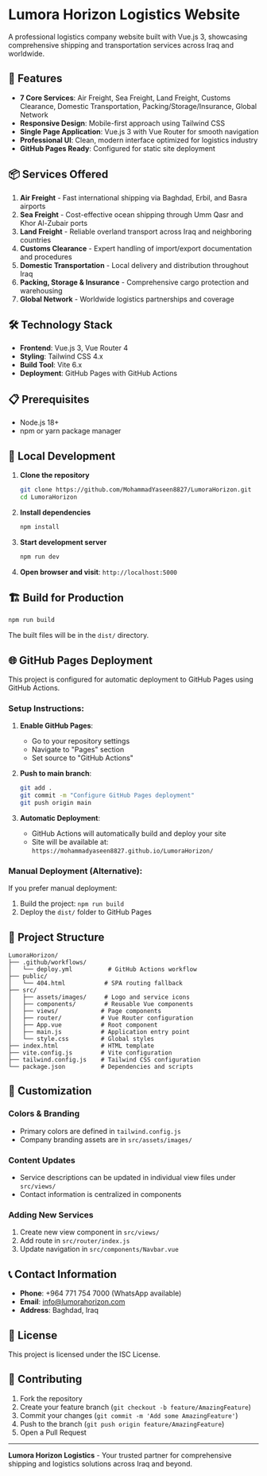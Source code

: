 # Lumora Horizon Logistics Website

A professional logistics company website built with Vue.js 3, showcasing comprehensive shipping and transportation services across Iraq and worldwide.

## 🚀 Features

- **7 Core Services**: Air Freight, Sea Freight, Land Freight, Customs Clearance, Domestic Transportation, Packing/Storage/Insurance, Global Network
- **Responsive Design**: Mobile-first approach using Tailwind CSS
- **Single Page Application**: Vue.js 3 with Vue Router for smooth navigation
- **Professional UI**: Clean, modern interface optimized for logistics industry
- **GitHub Pages Ready**: Configured for static site deployment

## 📦 Services Offered

1. **Air Freight** - Fast international shipping via Baghdad, Erbil, and Basra airports
2. **Sea Freight** - Cost-effective ocean shipping through Umm Qasr and Khor Al-Zubair ports
3. **Land Freight** - Reliable overland transport across Iraq and neighboring countries
4. **Customs Clearance** - Expert handling of import/export documentation and procedures
5. **Domestic Transportation** - Local delivery and distribution throughout Iraq
6. **Packing, Storage & Insurance** - Comprehensive cargo protection and warehousing
7. **Global Network** - Worldwide logistics partnerships and coverage

## 🛠️ Technology Stack

- **Frontend**: Vue.js 3, Vue Router 4
- **Styling**: Tailwind CSS 4.x
- **Build Tool**: Vite 6.x
- **Deployment**: GitHub Pages with GitHub Actions

## 📋 Prerequisites

- Node.js 18+ 
- npm or yarn package manager

## 🚀 Local Development

1. **Clone the repository**
   ```bash
   git clone https://github.com/MohammadYaseen8827/LumoraHorizon.git
   cd LumoraHorizon
   ```

2. **Install dependencies**
   ```bash
   npm install
   ```

3. **Start development server**
   ```bash
   npm run dev
   ```

4. **Open browser and visit**: `http://localhost:5000`

## 🏗️ Build for Production

```bash
npm run build
```

The built files will be in the `dist/` directory.

## 🌐 GitHub Pages Deployment

This project is configured for automatic deployment to GitHub Pages using GitHub Actions.

### Setup Instructions:

1. **Enable GitHub Pages**:
   - Go to your repository settings
   - Navigate to "Pages" section
   - Set source to "GitHub Actions"

2. **Push to main branch**:
   ```bash
   git add .
   git commit -m "Configure GitHub Pages deployment"
   git push origin main
   ```

3. **Automatic Deployment**: 
   - GitHub Actions will automatically build and deploy your site
   - Site will be available at: `https://mohammadyaseen8827.github.io/LumoraHorizon/`

### Manual Deployment (Alternative):

If you prefer manual deployment:

1. Build the project: `npm run build`
2. Deploy the `dist/` folder to GitHub Pages

## 📁 Project Structure

```
LumoraHorizon/
├── .github/workflows/
│   └── deploy.yml          # GitHub Actions workflow
├── public/
│   └── 404.html           # SPA routing fallback
├── src/
│   ├── assets/images/     # Logo and service icons
│   ├── components/        # Reusable Vue components
│   ├── views/            # Page components
│   ├── router/           # Vue Router configuration
│   ├── App.vue           # Root component
│   ├── main.js           # Application entry point
│   └── style.css         # Global styles
├── index.html            # HTML template
├── vite.config.js        # Vite configuration
├── tailwind.config.js    # Tailwind CSS configuration
└── package.json          # Dependencies and scripts
```

## 🎨 Customization

### Colors & Branding
- Primary colors are defined in `tailwind.config.js`
- Company branding assets are in `src/assets/images/`

### Content Updates
- Service descriptions can be updated in individual view files under `src/views/`
- Contact information is centralized in components

### Adding New Services
1. Create new view component in `src/views/`
2. Add route in `src/router/index.js`
3. Update navigation in `src/components/Navbar.vue`

## 📞 Contact Information

- **Phone**: +964 771 754 7000 (WhatsApp available)
- **Email**: info@lumorahorizon.com
- **Address**: Baghdad, Iraq

## 📄 License

This project is licensed under the ISC License.

## 🤝 Contributing

1. Fork the repository
2. Create your feature branch (`git checkout -b feature/AmazingFeature`)
3. Commit your changes (`git commit -m 'Add some AmazingFeature'`)
4. Push to the branch (`git push origin feature/AmazingFeature`)
5. Open a Pull Request

---

**Lumora Horizon Logistics** - Your trusted partner for comprehensive shipping and logistics solutions across Iraq and beyond.